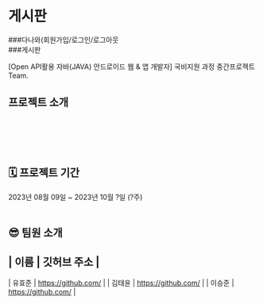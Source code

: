 # 게시판
###다나와(회원가입/로그인/로그아웃<br/>
###게시판

[Open API활용 자바(JAVA) 안드로이드 웹 & 앱 개발자] 국비지원 과정
중간프로젝트 Team.
<br/>

## 프로젝트 소개
<br/>

   <br/><br/>

## 🗓 프로젝트 기간

2023년 08월 09일 ~ 2023년 10월 ?일 (?주)
<br/><br/>


## 😎 팀원 소개

| 이름     | 깃허브 주소                   |
-------------------------------------------
| 유효준   | https://github.com/           |
| 김태윤   | https://github.com/           |
| 이승준   | https://github.com/           |
